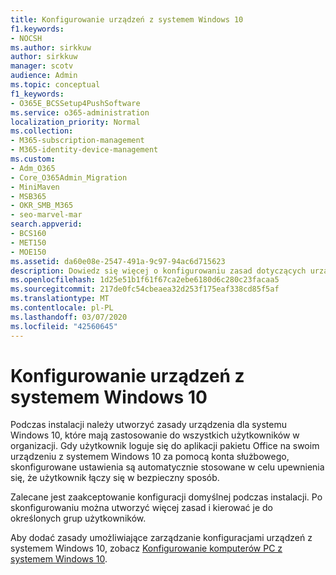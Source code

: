 ```yaml
---
title: Konfigurowanie urządzeń z systemem Windows 10
f1.keywords:
- NOCSH
ms.author: sirkkuw
author: sirkkuw
manager: scotv
audience: Admin
ms.topic: conceptual
f1_keywords:
- O365E_BCSSetup4PushSoftware
ms.service: o365-administration
localization_priority: Normal
ms.collection:
- M365-subscription-management
- M365-identity-device-management
ms.custom:
- Adm_O365
- Core_O365Admin_Migration
- MiniMaven
- MSB365
- OKR_SMB_M365
- seo-marvel-mar
search.appverid:
- BCS160
- MET150
- MOE150
ms.assetid: da60e08e-2547-491a-9c97-94ac6d715623
description: Dowiedz się więcej o konfigurowaniu zasad dotyczących urządzeń dla systemu Windows 10, które mają zastosowanie do wszystkich użytkowników w organizacji, zapewniając bezpieczne połączenie.
ms.openlocfilehash: 1d25e51b1f61f67ca2ebe6180d6c280c23facaa5
ms.sourcegitcommit: 217de0fc54cbeaea32d253f175eaf338cd85f5af
ms.translationtype: MT
ms.contentlocale: pl-PL
ms.lasthandoff: 03/07/2020
ms.locfileid: "42560645"
---
```

# <a name="configure-windows-10-devices"></a>Konfigurowanie urządzeń z systemem Windows 10

Podczas instalacji należy utworzyć zasady urządzenia dla systemu Windows 10, które mają zastosowanie do wszystkich użytkowników w organizacji. Gdy użytkownik loguje się do aplikacji pakietu Office na swoim urządzeniu z systemem Windows 10 za pomocą konta służbowego, skonfigurowane ustawienia są automatycznie stosowane w celu upewnienia się, że użytkownik łączy się w bezpieczny sposób.
  
Zalecane jest zaakceptowanie konfiguracji domyślnej podczas instalacji. Po skonfigurowaniu można utworzyć więcej zasad i kierować je do określonych grup użytkowników.
  
Aby dodać zasady umożliwiające zarządzanie konfiguracjami urządzeń z systemem Windows 10, zobacz [Konfigurowanie komputerów PC z systemem Windows 10](protection-settings-for-windows-10-pcs.md).
  

